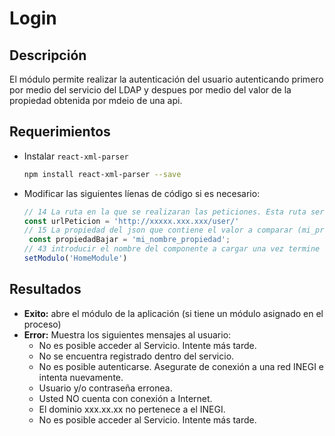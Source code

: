 # Login

## Descripción

El módulo permite realizar la autenticación del usuario autenticando primero por medio del servicio del LDAP y despues por medio del valor de la propiedad obtenida por mdeio de una api.

## Requerimientos

- Instalar `react-xml-parser`
	```bash
	npm install react-xml-parser --save
	```
- Modificar las siguientes líenas de código si es necesario:
	```js
	// 14 La ruta en la que se realizaran las peticiones. Esta ruta será concatenada con el valor de la cuenta inputado desde el login
	const urlPeticion = 'http://xxxxx.xxx.xxx/user/'
	// 15 La propiedad del json que contiene el valor a comparar (mi_prop_valor > 0)
	 const propiedadBajar = 'mi_nombre_propiedad';
	// 43 introducir el nombre del componente a cargar una vez termine con éxito el procedimiento
	setModulo('HomeModule')
	```

## Resultados

- **Exito:** abre el módulo de la aplicación (si tiene un módulo asignado en el proceso)
- **Error:** Muestra los siguientes mensajes al usuario:
	- No es posible acceder al Servicio. Intente más tarde.
	- No se encuentra registrado dentro del servicio.
	- No es posible autenticarse. Asegurate de conexión a una red INEGI e intenta nuevamente.
	- Usuario y/o contraseña erronea.
	- Usted NO cuenta con conexión a Internet.
	- El dominio xxx.xx.xx no pertenece a el INEGI.
	- No es posible acceder al Servicio. Intente más tarde.